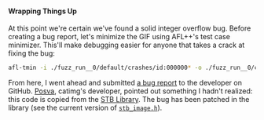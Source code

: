 #### Wrapping Things Up

At this point we're certain we've found a solid integer overflow bug. Before
creating a bug report, let's minimize the GIF using AFL++'s test case minimizer.
This'll make debugging easier for anyone that takes a crack at fixing the bug:

```bash
afl-tmin -i ./fuzz_run__0/default/crashes/id:000000* -o ./fuzz_run__0/crash0a.min ./catimg/bin/catimg @@
```

From here, I went ahead and submitted [a bug report](https://github.com/posva/catimg/issues/72)
to the developer on GitHub. [Posva](https://github.com/posva), catimg's
developer, pointed out something I hadn't realized: this code is copied from the
[STB Library](https://github.com/nothings/stb). The bug has been patched in the
library (see the current version of [`stb_image.h`](https://github.com/nothings/stb/blob/master/stb_image.h)).

